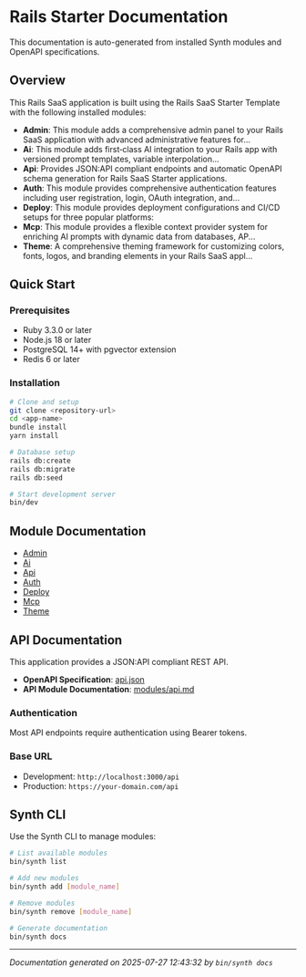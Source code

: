 # Rails Starter Documentation

This documentation is auto-generated from installed Synth modules and OpenAPI specifications.

## Overview

This Rails SaaS application is built using the Rails SaaS Starter Template with the following installed modules:

- **Admin**: This module adds a comprehensive admin panel to your Rails SaaS application with advanced administrative features for...
- **Ai**: This module adds first‑class AI integration to your Rails app with versioned prompt templates, variable interpolation...
- **Api**: Provides JSON:API compliant endpoints and automatic OpenAPI schema generation for Rails SaaS Starter applications.
- **Auth**: This module provides comprehensive authentication features including user registration, login, OAuth integration, and...
- **Deploy**: This module provides deployment configurations and CI/CD setups for three popular platforms:
- **Mcp**: This module provides a flexible context provider system for enriching AI prompts with dynamic data from databases, AP...
- **Theme**: A comprehensive theming framework for customizing colors, fonts, logos, and branding elements in your Rails SaaS appl...

## Quick Start

### Prerequisites

- Ruby 3.3.0 or later
- Node.js 18 or later
- PostgreSQL 14+ with pgvector extension
- Redis 6 or later

### Installation

```bash
# Clone and setup
git clone <repository-url>
cd <app-name>
bundle install
yarn install

# Database setup
rails db:create
rails db:migrate
rails db:seed

# Start development server
bin/dev
```

## Module Documentation

- [Admin](modules/admin.md)
- [Ai](modules/ai.md)
- [Api](modules/api.md)
- [Auth](modules/auth.md)
- [Deploy](modules/deploy.md)
- [Mcp](modules/mcp.md)
- [Theme](modules/theme.md)

## API Documentation

This application provides a JSON:API compliant REST API. 

- **OpenAPI Specification**: [api.json](api.json)
- **API Module Documentation**: [modules/api.md](modules/api.md)

### Authentication

Most API endpoints require authentication using Bearer tokens.

### Base URL

- Development: `http://localhost:3000/api`
- Production: `https://your-domain.com/api`


## Synth CLI

Use the Synth CLI to manage modules:

```bash
# List available modules
bin/synth list

# Add new modules
bin/synth add [module_name]

# Remove modules
bin/synth remove [module_name]

# Generate documentation
bin/synth docs
```

---

*Documentation generated on 2025-07-27 12:43:32 by `bin/synth docs`*
